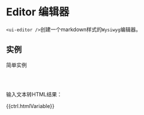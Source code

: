 
# Editor 编辑器

<p class="lead"><code>&lt;ui-editor /&gt;</code>创建一个markdown样式的<code>Wysiwyg</code>编辑器。</p>


## 实例

<p class="lead">简单实例</p>
<div class="bs-example">
	<ui-editor ng-model="ctrl.htmlVariable" style="height:540px"></ui-editor> 
</div>
<ui-clipboard clipboard-target="clipboard3"></ui-clipboard>
<div class="highlight" id="clipboard3">
	<pre>
		<ui-editor ng-model="ctrl.htmlVariable" style="height:540px"></ui-editor> 
	</pre>
</div>
<p>输入文本转HTML结果：</p>
<div>{{ctrl.htmlVariable}}</div>
